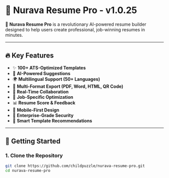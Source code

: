 # 🌟 Nurava Resume Pro - v1.0.25

🚀 **Nurava Resume Pro** is a revolutionary AI-powered resume builder designed to help users create professional, job-winning resumes in minutes.

---

## 🔥 Key Features

- ✨ **100+ ATS-Optimized Templates**
- 🤖 **AI-Powered Suggestions**
- 🌍 **Multilingual Support (50+ Languages)**
- 📄 **Multi-Format Export (PDF, Word, HTML, QR Code)**
- 💬 **Real-Time Collaboration**
- 🎯 **Job-Specific Optimization**
- 📊 **Resume Score & Feedback**
- 📱 **Mobile-First Design**
- 🔐 **Enterprise-Grade Security**
- 🧠 **Smart Template Recommendations**

---

## 🚀 Getting Started

### 1. Clone the Repository
```bash
git clone https://github.com/childpuzzle/nurava-resume-pro.git 
cd nurava-resume-pro
